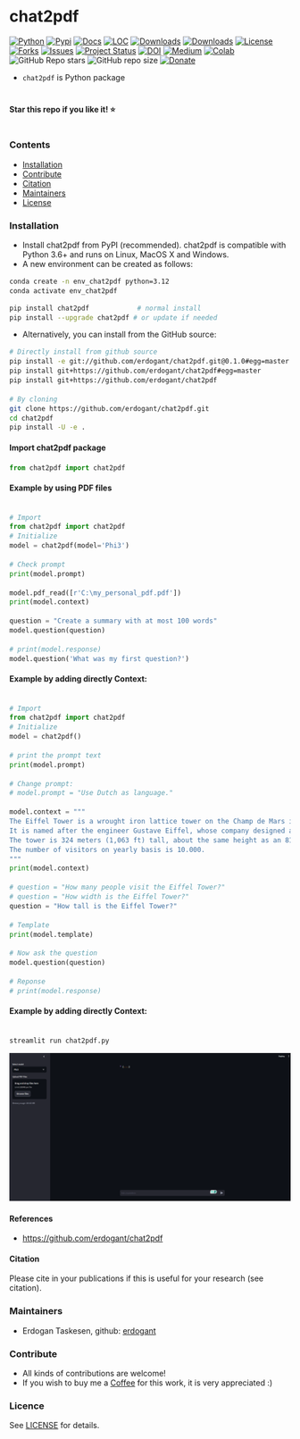 # chat2pdf

[![Python](https://img.shields.io/pypi/pyversions/chat2pdf)](https://img.shields.io/pypi/pyversions/chat2pdf)
[![Pypi](https://img.shields.io/pypi/v/chat2pdf)](https://pypi.org/project/chat2pdf/)
[![Docs](https://img.shields.io/badge/Sphinx-Docs-Green)](https://erdogant.github.io/chat2pdf/)
[![LOC](https://sloc.xyz/github/erdogant/chat2pdf/?category=code)](https://github.com/erdogant/chat2pdf/)
[![Downloads](https://static.pepy.tech/personalized-badge/chat2pdf?period=month&units=international_system&left_color=grey&right_color=brightgreen&left_text=PyPI%20downloads/month)](https://pepy.tech/project/chat2pdf)
[![Downloads](https://static.pepy.tech/personalized-badge/chat2pdf?period=total&units=international_system&left_color=grey&right_color=brightgreen&left_text=Downloads)](https://pepy.tech/project/chat2pdf)
[![License](https://img.shields.io/badge/license-MIT-green.svg)](https://github.com/erdogant/chat2pdf/blob/master/LICENSE)
[![Forks](https://img.shields.io/github/forks/erdogant/chat2pdf.svg)](https://github.com/erdogant/chat2pdf/network)
[![Issues](https://img.shields.io/github/issues/erdogant/chat2pdf.svg)](https://github.com/erdogant/chat2pdf/issues)
[![Project Status](http://www.repostatus.org/badges/latest/active.svg)](http://www.repostatus.org/#active)
[![DOI](https://zenodo.org/badge/228166657.svg)](https://zenodo.org/badge/latestdoi/228166657)
[![Medium](https://img.shields.io/badge/Medium-Blog-green)](https://towardsdatascience.com/what-are-chat2pdf-loadings-and-biplots-9a7897f2e559)
[![Colab](https://colab.research.google.com/assets/colab-badge.svg?logo=github%20sponsors)](https://erdogant.github.io/chat2pdf/pages/html/Documentation.html#colab-notebook)
![GitHub Repo stars](https://img.shields.io/github/stars/erdogant/chat2pdf)
![GitHub repo size](https://img.shields.io/github/repo-size/erdogant/chat2pdf)
[![Donate](https://img.shields.io/badge/Support%20this%20project-grey.svg?logo=github%20sponsors)](https://erdogant.github.io/chat2pdf/pages/html/Documentation.html#)
<!---[![BuyMeCoffee](https://img.shields.io/badge/buymea-coffee-yellow.svg)](https://www.buymeacoffee.com/erdogant)-->
<!---[![Coffee](https://img.shields.io/badge/coffee-black-grey.svg)](https://erdogant.github.io/donate/?currency=USD&amount=5)-->

* ``chat2pdf`` is Python package

# 
**Star this repo if you like it! ⭐️**
#


### Contents
- [Installation](#-installation)
- [Contribute](#-contribute)
- [Citation](#-citation)
- [Maintainers](#-maintainers)
- [License](#-copyright)

### Installation
* Install chat2pdf from PyPI (recommended). chat2pdf is compatible with Python 3.6+ and runs on Linux, MacOS X and Windows. 
* A new environment can be created as follows:

```bash
conda create -n env_chat2pdf python=3.12
conda activate env_chat2pdf
```

```bash
pip install chat2pdf            # normal install
pip install --upgrade chat2pdf # or update if needed
```

* Alternatively, you can install from the GitHub source:
```bash
# Directly install from github source
pip install -e git://github.com/erdogant/chat2pdf.git@0.1.0#egg=master
pip install git+https://github.com/erdogant/chat2pdf#egg=master
pip install git+https://github.com/erdogant/chat2pdf

# By cloning
git clone https://github.com/erdogant/chat2pdf.git
cd chat2pdf
pip install -U -e .
```  

#### Import chat2pdf package
```python
from chat2pdf import chat2pdf
```

#### Example by using PDF files
```python

# Import
from chat2pdf import chat2pdf
# Initialize
model = chat2pdf(model='Phi3')

# Check prompt
print(model.prompt)

model.pdf_read([r'C:\my_personal_pdf.pdf'])
print(model.context)

question = "Create a summary with at most 100 words"
model.question(question)

# print(model.response)
model.question('What was my first question?')

```


#### Example by adding directly Context:
```python

# Import
from chat2pdf import chat2pdf
# Initialize
model = chat2pdf()

# print the prompt text
print(model.prompt)

# Change prompt:
# model.prompt = "Use Dutch as language."

model.context = """
The Eiffel Tower is a wrought iron lattice tower on the Champ de Mars in Paris, France.
It is named after the engineer Gustave Eiffel, whose company designed and built the tower.
The tower is 324 meters (1,063 ft) tall, about the same height as an 81-story building, and the tallest structure in Paris.
The number of visitors on yearly basis is 10.000.
"""
print(model.context)

# question = "How many people visit the Eiffel Tower?"
# question = "How width is the Eiffel Tower?"
question = "How tall is the Eiffel Tower?"

# Template
print(model.template)

# Now ask the question
model.question(question)

# Reponse
# print(model.response)

```

#### Example by adding directly Context:
```Bash

streamlit run chat2pdf.py

```

<p align="center">
  <img src="https://github.com/erdogant/chat2pdf/blob/master/docs/figs/screenshot_gui.png" width="600" />
</p>


#### References
* https://github.com/erdogant/chat2pdf

#### Citation
Please cite in your publications if this is useful for your research (see citation).
   
### Maintainers
* Erdogan Taskesen, github: [erdogant](https://github.com/erdogant)

### Contribute
* All kinds of contributions are welcome!
* If you wish to buy me a <a href="https://www.buymeacoffee.com/erdogant">Coffee</a> for this work, it is very appreciated :)

### Licence
See [LICENSE](LICENSE) for details.
